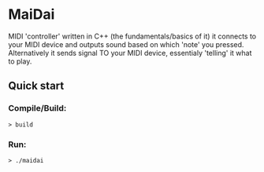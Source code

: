 # MaiDai

MIDI 'controller' written in C++ (the fundamentals/basics of it)
it connects to your MIDI device and outputs sound based on which 'note' you pressed.
Alternatively it sends signal TO your MIDI device, essentialy 'telling' it what to play.

## Quick start

### Compile/Build:

```console
> build
```

### Run:

```console
> ./maidai
```
